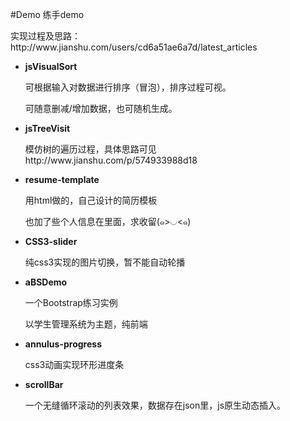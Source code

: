 #Demo
练手demo
<p>实现过程及思路：http://www.jianshu.com/users/cd6a51ae6a7d/latest_articles</p>
<ul>
  <li>
    <p><b>jsVisualSort</b></p>
    <p>可根据输入对数据进行排序（冒泡），排序过程可视。</p>
    <p>可随意删减/增加数据，也可随机生成。</p>
  </li>
  <li>
    <p><b>jsTreeVisit</b></p>
    <p>模仿树的遍历过程，具体思路可见 http://www.jianshu.com/p/574933988d18</p>
  </li>
  <li>
    <p><b>resume-template</b></p>
    <p>用html做的，自己设计的简历模板</p>
    <p>也加了些个人信息在里面，求收留(๑>◡<๑)</p>
  </li>
  <li>
    <p><b>CSS3-slider</b></p>
    <p>纯css3实现的图片切换，暂不能自动轮播</p>
  </li>
  <li>
    <p><b>aBSDemo</b></p>
    <p>一个Bootstrap练习实例</p>
    <p>以学生管理系统为主题，纯前端</p>
  </li>
  <li>
    <p><b>annulus-progress</b></p>
    <p>css3动画实现环形进度条</p>
  </li>
  <li>
  	<p><b>scrollBar</b></p>
  	<p>一个无缝循环滚动的列表效果，数据存在json里，js原生动态插入。</p>
  </li>
</ul>
